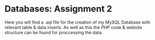 # Databases: Assignment 2 

Here you will find a .sql file for the creation of my MySQL Database with relevant table & data inserts.
As well as this the PHP code & website structure can be found for proccessing the data.
